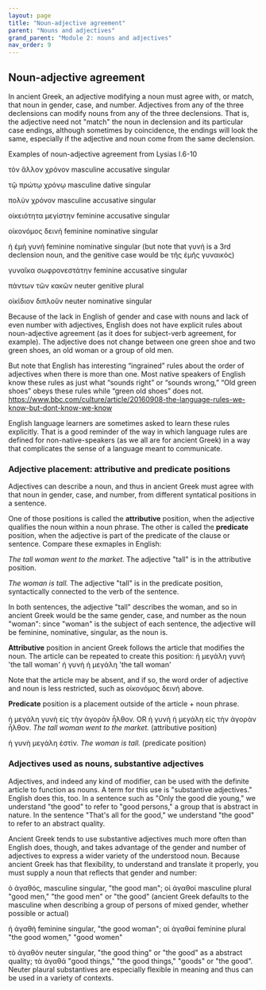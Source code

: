 ```yaml
---
layout: page
title: "Noun-adjective agreement"
parent: "Nouns and adjectives"
grand_parent: "Module 2: nouns and adjectives"
nav_order: 9
---
```


## Noun-adjective agreement

In ancient Greek, an adjective modifying a noun must agree with, or match, that noun in gender, case, and number. Adjectives from any of the three declensions can modify nouns from any of the three declensions. That is, the adjective need not "match" the noun in declension and its particular case endings, although sometimes by coincidence, the endings will look the same, especially if the adjective and noun come from the same declension. 

Examples of noun-adjective agreement from Lysias I.6-10

τὸν ἄλλον χρόνον masculine accusative singular

τῷ πρώτῳ χρόνῳ masculine dative singular

πολὺν χρόνον masculine accusative singular

οἰκειότητα μεγίστην feminine accusative singular

οἰκονόμος δεινή feminine nominative singular

ἡ ἐμὴ γυνή feminine nominative singular (but note that γυνή is a 3rd declension noun, and the genitive case would be τῆς ἐμῆς γυναικός)

γυναῖκα σωφρονεστάτην feminine accusative singular

πάντων τῶν κακῶν neuter genitive plural

οἰκίδιον διπλοῦν neuter nominative singular


Because of the lack in English of gender and case with nouns and lack of even number with adjectives, English does not have explicit rules about noun-adjective agreement (as it does for subject-verb agreement, for example). The adjective does not change between one green shoe and two green shoes, an old woman or a group of old men. 

But note that English has interesting “ingrained” rules about the order of adjectives when there is more than one. Most native speakers of English know these rules as just what “sounds right” or “sounds wrong,”  “Old green shoes” obeys these rules while “green old shoes” does not.
https://www.bbc.com/culture/article/20160908-the-language-rules-we-know-but-dont-know-we-know

English language learners are sometimes asked to learn these rules explicitly. That is a good reminder of the way in which language rules are defined for non-native-speakers (as we all are for ancient Greek) in a way that complicates the sense of a language meant to communicate.

### Adjective placement: attributive and predicate positions

Adjectives can describe a noun, and thus in ancient Greek must agree with that noun in gender, case, and number, from different syntatical positions in a sentence. 

One of those positions is called the **attributive** position, when the adjective qualifies the noun within a noun phrase. The other is called the **predicate** position, when the adjective is part of the predicate of the clause or sentence. Compare these exmaples in English:

_The tall woman went to the market._ The adjective "tall" is in the attributive position.

_The woman is tall._ The adjective "tall" is in the predicate position, syntactically connected to the verb of the sentence.

In both sentences, the adjective "tall" describes the woman, and so in ancient Greek would be the same gender, case, and number as the noun "woman": since "woman" is the subject of each sentence, the adjective will be feminine, nominative, singular, as the noun is.

**Attributive** position in ancient Greek follows the article that modifies the noun. The article can be repeated to create this position:
ἡ μεγάλη γυνή  'the tall woman'
ἡ γυνὴ ἡ μεγάλη  'the tall woman'

Note that the article may be absent, and if so, the word order of adjective and noun is less restricted, such as οἰκονόμος δεινή above. 

**Predicate** position is a placement outside of the article + noun phrase.

ἡ μεγάλη γυνὴ εἰς τὴν ἀγορὰν ἦλθον. OR ἡ γυνὴ ἡ μεγάλη εἰς τὴν ἀγορὰν ἦλθον. _The tall woman went to the market._ (attributive position)

ἡ γυνὴ μεγάλη ἐστίν. _The woman is tall._ (predicate position)



### Adjectives used as nouns, substantive adjectives

Adjectives, and indeed any kind of modifier, can be used with the definite article to function as nouns. A term for this use is "substantive adjectives." English does this, too. In a sentence such as "Only the good die young," we understand "the good" to refer to "good persons," a group that is abstract in nature. In the sentence "That's all for the good," we understand "the good" to refer to an abstract quality.

Ancient Greek tends to use substantive adjectives much more often than English does, though, and takes advantage of the gender and number of adjectives to express a wider variety of the understood noun. Because ancient Greek has that flexibility, to understand and translate it properly, you must supply a noun that reflects that gender and number:

ὁ ἀγαθός, masculine singular, "the good man"; οἱ ἀγαθοί masculine plural "good men," "the good men" or "the good" (ancient Greek defaults to the masculine when describing a group of persons of mixed gender, whether possible or actual)

ἡ ἀγαθή feminine singular, "the good woman"; αἱ ἀγαθαί feminine plural "the good women," "good women"

τὸ ἀγαθόν neuter singular, "the good thing" or "the good" as a abstract quality; τὰ ἀγαθά "good things," "the good things," "goods" or "the good". Neuter plaural substantives are especially flexible in meaning and thus can be used in a variety of contexts.



